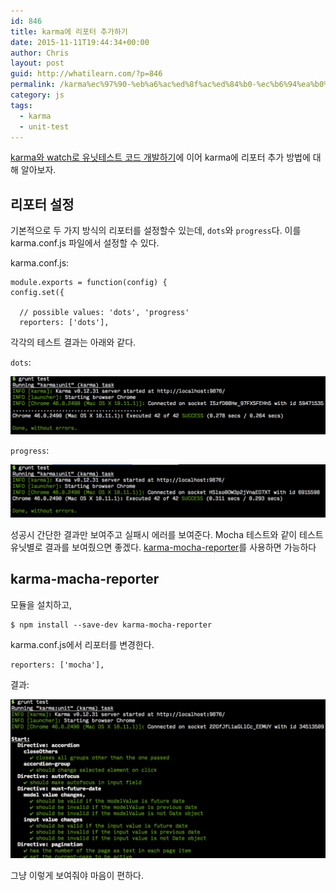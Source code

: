```yaml
---
id: 846
title: karma에 리포터 추가하기
date: 2015-11-11T19:44:34+00:00
author: Chris
layout: post
guid: http://whatilearn.com/?p=846
permalink: /karma%ec%97%90-%eb%a6%ac%ed%8f%ac%ed%84%b0-%ec%b6%94%ea%b0%80%ed%95%98%ea%b8%b0/
category: js
tags:
  - karma
  - unit-test
---
```

[karma와 watch로 유닛테스트 코드 개발하기](http://whatilearn.com/karma와-watch로-유닛테스트-코드-개발하기/)에 이어 karma에 리포터 추가 방법에 대해 알아보자.

## 리포터 설정

기본적으로 두 가지 방식의 리포터를 설정할수 있는데, `dots`와 `progress`다. 이를 karma.conf.js 파일에서 설정할 수 있다.

karma.conf.js:

```
module.exports = function(config) {
config.set({

  // possible values: 'dots', 'progress'
  reporters: ['dots'],
```

각각의 테스트 결과는 아래와 같다.

`dots`:

![](/assets/imgs/2015/karma1.png)

`progress`:

![](/assets/imgs/2015/karma2.png)

성공시 간단한 결과만 보여주고 실패시 에러를 보여준다. Mocha 테스트와 같이 테스트 유닛별로 결과를 보여줬으면 좋겠다. [karma-mocha-reporter](https://www.npmjs.com/package/karma-mocha-reporter)를 사용하면 가능하다

## karma-macha-reporter

모듈을 설치하고,

```
$ npm install --save-dev karma-mocha-reporter
```

karma.conf.js에서 리포터를 변경한다.

```
reporters: ['mocha'],
```

결과:

![](/assets/imgs/2015/karma3.png)

그냥 이렇게 보여줘야 마음이 편하다.

